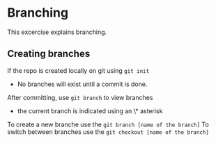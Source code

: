 # Branching 
This excercise explains branching.

## Creating branches
If the repo is created locally on git using ```git init```
* No branches will exist until a commit is done.

After committing, use ```git branch``` to view branches
* the current branch is indicated using an \\* asterisk

To create a new branche use the ```git branch [name of the branch]```
To switch between branches use the ```git checkout [name of the branch]``` 